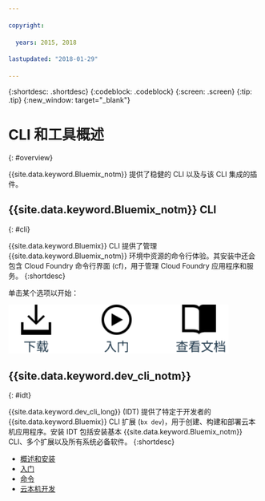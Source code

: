 ```yaml
---

copyright:

  years: 2015, 2018

lastupdated: "2018-01-29"

---
```


{:shortdesc: .shortdesc}
{:codeblock: .codeblock}
{:screen: .screen}
{:tip: .tip}
{:new_window: target="_blank"}

# CLI 和工具概述
{: #overview}

{{site.data.keyword.Bluemix_notm}} 提供了稳健的 CLI 以及与该 CLI 集成的插件。

## {{site.data.keyword.Bluemix_notm}} CLI
{: #cli}

{{site.data.keyword.Bluemix}} CLI 提供了管理 {{site.data.keyword.Bluemix_notm}} 环境中资源的命令行体验。其安装中还会包含 Cloud Foundry 命令行界面 (cf)，用于管理 Cloud Foundry 应用程序和服务。
{:shortdesc}

单击某个选项以开始：

<img usemap="#home_map" border="0" class="image" id="image_ztx_crb_f1b" src="images/cli-image.svg" width="440" alt="单击某个图标可快速开始使用 {{site.data.keyword.Bluemix_notm}} CLI。" style="width:440px;" />
<map name="home_map" id="home_map">
<area href="/docs/cli/reference/bluemix_cli/all_versions.html" alt="下载 {{site.data.keyword.Bluemix_notm}} CLI（打开新页面）" title="下载" shape="rect" coords="-7, -8, 108, 211" />
<area href="/docs/cli/reference/bluemix_cli/get_started.html" alt="入门（打开新页面）" title="入门" shape="rect" coords="155, -1, 289, 210" />
<area href="/docs/cli/reference/bluemix_cli/bx_cli.html" alt="查看文档（打开新页面）" title="查看文档" shape="rect" coords="326, -10, 448, 218" />
</map>

## {{site.data.keyword.dev_cli_notm}}
{: #idt}

{{site.data.keyword.dev_cli_long}} (IDT) 提供了特定于开发者的 {{site.data.keyword.Bluemix}} CLI 扩展 (`bx dev`)，用于创建、构建和部署云本机应用程序。安装 IDT 包括安装基本 {{site.data.keyword.Bluemix_notm}} CLI、多个扩展以及所有系统必备软件。
{:shortdesc}

- [概述和安装](/docs/cloudnative/idt/index.html) <br>
- [入门](/docs/cloudnative/idt/index.html)<br>
- [命令](/docs/cloudnative/idt/commands.html) <br>
- [云本机开发](/docs/cloudnative/index.html) <br>
